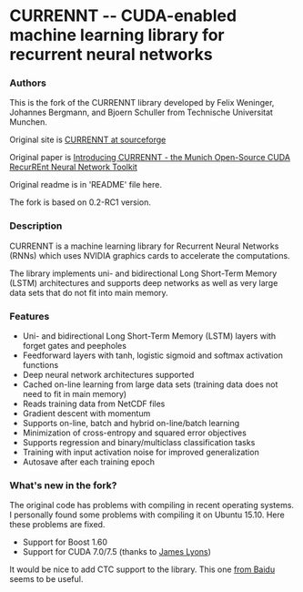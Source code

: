 СURRENNT -- CUDA-enabled machine learning library for recurrent neural networks
================

### Authors

This is the fork of the CURRENNT library developed by Felix Weninger, Johannes Bergmann, and Bjoern Schuller from Technische Universitat Munchen.

Original site is [CURRENNT at sourceforge](http://currennt.sourceforge.net/)

Original paper is [Introducing CURRENNT - the Munich Open-Source
CUDA RecurREnt Neural Network Toolkit](http://mediatum.ub.tum.de/doc/1238161/796312.pdf)

Original readme is in 'README' file here.

The fork is based on 0.2-RC1 version.

### Description

CURRENNT is a machine learning library for Recurrent Neural Networks (RNNs) which uses NVIDIA graphics cards to accelerate the computations.

The library implements uni- and bidirectional Long Short-Term Memory (LSTM) architectures and supports deep networks as well as very large data sets that do not fit into main memory.

### Features

* Uni- and bidirectional Long Short-Term Memory (LSTM) layers with forget gates and peepholes
* Feedforward layers with tanh, logistic sigmoid and softmax activation functions
* Deep neural network architectures supported
* Cached on-line learning from large data sets (training data does not need to fit in main memory)
* Reads training data from NetCDF files
* Gradient descent with momentum
* Supports on-line, batch and hybrid on-line/batch learning
* Minimization of cross-entropy and squared error objectives
* Supports regression and binary/multiclass classification tasks
* Training with input activation noise for improved generalization
* Autosave after each training epoch

### What's new in the fork?

The original code has problems with compiling in recent operating systems. I personally found some problems with compiling it on Ubuntu 15.10. Here these problems are fixed.

* Support for Boost 1.60
* Support for CUDA 7.0/7.5 (thanks to [James Lyons](http://www.jimblog.net/2015/10/installing-currennt-on-ubuntu-1404.html))

It would be nice to add CTC support to the library. This one [from Baidu](https://github.com/baidu-research/warp-ctc) seems to be useful.
